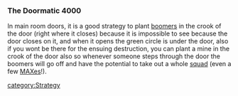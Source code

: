 ### The Doormatic 4000

In main room doors, it is a good strategy to plant
[boomers](/boomer "wikilink") in the crook of the door (right where it
closes) because it is impossible to see because the door closes on it,
and when it opens the green circle is under the door, also if you wont
be there for the ensuing destruction, you can plant a mine in the crook
of the door also so whenever someone steps through the door the boomers
will go off and have the potential to take out a whole
[squad](/squad "wikilink") (even a few [MAXes](/MAX "wikilink")!).

[category:Strategy](/category:Strategy "wikilink")
